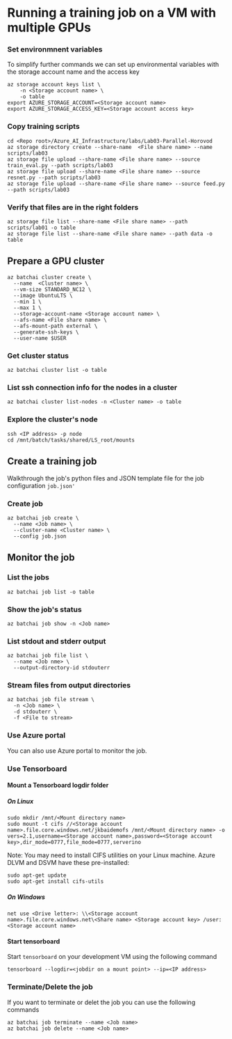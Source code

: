 # Running a training job on a VM with multiple GPUs


### Set environmnent variables
To simplify further commands we can set up environmental variables with the storage account name and the access key
```
az storage account keys list \
    -n <Storage account name> \
    -o table
export AZURE_STORAGE_ACCOUNT=<Storage account name>
export AZURE_STORAGE_ACCESS_KEY=<Storage account access key>
```


### Copy training scripts
```
cd <Repo root>/Azure_AI_Infrastructure/labs/Lab03-Parallel-Horovod
az storage directory create --share-name  <File share name> --name scripts/lab03
az storage file upload --share-name <File share name> --source train_eval.py --path scripts/lab03
az storage file upload --share-name <File share name> --source resnet.py --path scripts/lab03
az storage file upload --share-name <File share name> --source feed.py --path scripts/lab03
```



### Verify that files are in the right folders
```
az storage file list --share-name <File share name> --path scripts/lab01 -o table
az storage file list --share-name <File share name> --path data -o table
```

## Prepare a GPU cluster

```
az batchai cluster create \
  --name  <Cluster name> \
  --vm-size STANDARD_NC12 \
  --image UbuntuLTS \
  --min 1 \
  --max 1 \
  --storage-account-name <Storage account name> \
  --afs-name <File share name> \
  --afs-mount-path external \
  --generate-ssh-keys \
  --user-name $USER 
```

### Get cluster status
```
az batchai cluster list -o table
```

### List ssh connection info for the nodes in a cluster
```
az batchai cluster list-nodes -n <Cluster name> -o table
```

### Explore the cluster's node
```
ssh <IP address> -p node
cd /mnt/batch/tasks/shared/LS_root/mounts
```


## Create a training job

Walkthrough the job's python files and JSON template file for the job configuration `job.json'`

### Create job
```
az batchai job create \
  --name <Job name> \
  --cluster-name <Cluster name> \
  --config job.json
```
## Monitor the job
### List the jobs
```
az batchai job list -o table
```
### Show the job's status
```
az batchai job show -n <Job name>
```

### List stdout and stderr output
```
az batchai job file list \
  --name <Job nme> \
  --output-directory-id stdouterr
```

### Stream files from output directories
```
az batchai job file stream \
  -n <Job name> \
  -d stdouterr \
  -f <File to stream>
```
### Use Azure portal
You can also use Azure portal to monitor the job. 

### Use Tensorboard
#### Mount a Tensorboard logdir folder
##### On Linux
```
sudo mkdir /mnt/<Mount directory name>
sudo mount -t cifs //<Storage account name>.file.core.windows.net/jkbaidemofs /mnt/<Mount directory name> -o vers=2.1,username=<Storage account name>,password=<Storage account key>,dir_mode=0777,file_mode=0777,serverino
```

Note: You may need to install CIFS utilities on your Linux machine. Azure DLVM and DSVM have these pre-installed:
```
sudo apt-get update
sudo apt-get install cifs-utils
```

##### On Windows
```
net use <Drive letter>: \\<Storage account name>.file.core.windows.net\<Share name> <Storage account key> /user:<Storage account name>
```
#### Start tensorboard
Start `tensorboard` on your development VM using the following command
```
tensorboard --logdir=<jobdir on a mount point> --ip=<IP address>
```


### Terminate/Delete the job
If you want to terminate or delet the job you can use the following commands
```
az batchai job terminate --name <Job name>
az batchai job delete --name <Job name>
```


